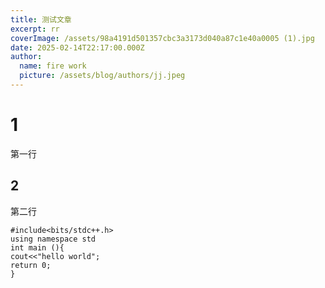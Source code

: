 ```yaml
---
title: 测试文章
excerpt: rr
coverImage: /assets/98a4191d501357cbc3a3173d040a87c1e40a0005 (1).jpg
date: 2025-02-14T22:17:00.000Z
author:
  name: fire work
  picture: /assets/blog/authors/jj.jpeg
---
```

# 1

第一行

## 2

第二行

```
#include<bits/stdc++.h>
using namespace std
int main (){
cout<<"hello world";
return 0;
}
```